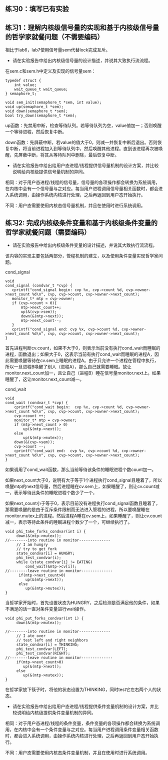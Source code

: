 ## 练习0：填写已有实验

## 练习1：理解内核级信号量的实现和基于内核级信号量的哲学家就餐问题（不需要编码）

相比于lab6，lab7使用信号量sem代替lock完成互斥。

- 请在实验报告中给出内核级信号量的设计描述，并说其大致执行流流程。

在sem.c和sem.h中定义及实现的信号量sem：
```
typedef struct {
    int value;
    wait_queue_t wait_queue;
} semaphore_t;

void sem_init(semaphore_t *sem, int value);
void up(semaphore_t *sem);
void down(semaphore_t *sem);
bool try_down(semaphore_t *sem);
```

up函数：先禁用中断，检查等待队列。若等待队列为空，value值加一；否则唤醒一个等待进程，然后恢复中断。

down函数：先屏蔽中断，若value的值大于0，则减一并恢复中断后退出。否则恢复中断，将当前进程加入到等待队列中，然后唤醒其他进程。直到该进程再次被唤醒，先屏蔽中断，将其从等待队列中删除，最后恢复中断。

- 请在实验报告中给出给用户态进程/线程提供信号量机制的设计方案，并比较说明给内核级提供信号量机制的异同。

相同：对于用户态进程/线程的信号量，信号量的各项操作都会转换为系统调用，在内核中会有一个信号量与之对应。每当用户进程调用信号量相关函数时，都会进入系统调用，由操作系统内核进行处理，之后再返回到用户态开始执行。

不同：用户态需要使用内核态信号量机制，并且在使用时进行系统调用。

## 练习2: 完成内核级条件变量和基于内核级条件变量的哲学家就餐问题（需要编码）

- 请在实验报告中给出内核级条件变量的设计描述，并说其大致执行流流程。

该内容的实现主要包括两部分，管程机制的建立，以及使用条件变量实现哲学家问题。

cond_signal

```
void 
cond_signal (condvar_t *cvp) {
   cprintf("cond_signal begin: cvp %x, cvp->count %d, cvp->owner->next_count %d\n", cvp, cvp->count, cvp->owner->next_count);  
   monitor_t* mtp = cvp->owner;
   if (cvp->count > 0){
	   mtp->next_count++;
	   up(&(cvp->sem));
	   down(&(mtp->next));
	   mtp->next_count--;
   }
   cprintf("cond_signal end: cvp %x, cvp->count %d, cvp->owner->next_count %d\n", cvp, cvp->count, cvp->owner->next_count);
}
```

首先进程判断cv.count，如果不大于0，则表示当前没有执行cond_wait而睡眠的进程，函数退出；如果大于0，这表示当前有执行cond_wait而睡眠的进程A，因此需要唤醒等待在cv.sem上睡眠的进程A。由于只允许一个进程在管程中执行，所以一旦进程B唤醒了别人（进程A），那么自己就需要睡眠。故让monitor.next_count加一，且让自己（进程B）睡在信号量monitor.next上。如果睡醒了，这让monitor.next_count减一。

cond_wait

```
void
cond_wait (condvar_t *cvp) {
    cprintf("cond_wait begin:  cvp %x, cvp->count %d, cvp->owner->next_count %d\n", cvp, cvp->count, cvp->owner->next_count);
    cvp->count ++;
    monitor_t* mtp = cvp->owner;
    if (mtp->next_count > 0)
    	up(&(mtp->next));
    else
    	up(&(mtp->mutex));
    down(&(cvp->sem));
    cvp->count --;
    cprintf("cond_wait end:  cvp %x, cvp->count %d, cvp->owner->next_count %d\n", cvp, cvp->count, cvp->owner->next_count);
}
```

如果调用了cond_wait函数，那么当前等待该条件的睡眠进程个数count加一。

如果next_count大于0，说明有大于等于1个进程执行cond_signal且睡着了，所以唤醒mtp的next信号量，然后进程睡在cv.sem上，如果睡醒了，则让cv.count减一，表示等待此条件的睡眠进程个数少了一个，

如果next_count小于等于0，表示目前没有进程执行cond_signal函数且睡着了，那需要唤醒的是由于互斥条件限制而无法进入管程的进程，所以要唤醒睡在monitor.mutex上的进程。然后进程A睡在cv.sem上，如果睡醒了，则让cv.count减一，表示等待此条件的睡眠进程个数少了一个，可继续执行了。

```
void phi_take_forks_condvar(int i) {
     down(&(mtp->mutex));
//--------into routine in monitor--------------
     // I am hungry
     // try to get fork
     state_condvar[i] = HUNGRY;
     phi_test_condvar(i);
     while (state_condvar[i] != EATING)
    	 cond_wait(&mtp->cv[i]);
//--------leave routine in monitor--------------
      if(mtp->next_count>0)
         up(&(mtp->next));
      else
         up(&(mtp->mutex));
}
```

当哲学家开始时，首先设置状态为HUNGRY，之后检测是否满足他的条件，如果不满足的话一直对条件变量进行wait操作。

```
void phi_put_forks_condvar(int i) {
     down(&(mtp->mutex));

//--------into routine in monitor--------------
     // I ate over
     // test left and right neighbors
     state_condvar[i] = THINKING;
     phi_test_condvar(LEFT);
     phi_test_condvar(RIGHT);
//--------leave routine in monitor--------------
     if(mtp->next_count>0)
        up(&(mtp->next));
     else
        up(&(mtp->mutex));
}
```

在哲学家放下筷子时，将他的状态设置为THINKING，同时test它左右两个人的状态。

- 请在实验报告中给出给用户态进程/线程提供条件变量机制的设计方案，并比较说明给内核级提供条件变量机制的异同。

相同：对于用户态进程/线程的条件变量，条件变量的各项操作都会转换为系统调用，在内核中会有一个条件变量与之对应。每当用户进程调用条件变量相关函数时，都会进入系统调用，由操作系统内核进行处理，之后再返回到用户态开始执行。

不同：用户态需要使用内核态条件变量机制，并且在使用时进行系统调用。

